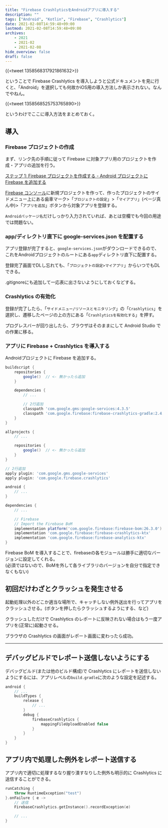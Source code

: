 ```yaml
---
title: "Firebase CrashlyticsをAndroidアプリに導入する"
description: ""
tags: ["Android", "Kotlin", "Firebase", "Crashlytics"]
date: 2021-02-08T14:59:48+09:00
lastmod: 2021-02-08T14:59:48+09:00
archives:
    - 2021
    - 2021-02
    - 2021-02-08
hide_overview: false
draft: false
---
```


{{<tweet 1358568317921861632>}}

ということで Firebase Crashlytics を導入しようと公式ドキュメントを見に行くと、「Android」を選択しても何故かiOS用の導入方法しか表示されない。なんでやねん。

{{<tweet 1358568525753765890>}}

というわけでここに導入方法をまとめておく。

## 導入

### Firebase プロジェクトの作成

まず、リンク先の手順に従って Firebase に対象アプリ用のプロジェクトを作成・アプリの追加を行う。

[ステップ 1: Firebase プロジェクトを作成する - Android プロジェクトに Firebase を追加する](https://firebase.google.com/docs/android/setup?hl=ja#create-firebase-project)

[Firebase コンソール](https://console.firebase.google.com/)に新規プロジェクトを作って、作ったプロジェクトのサイドメニュー上にある歯車マーク>「`プロジェクトの設定`」>「`マイアプリ`」(ページ真ん中)>「`アプリを追加`」ボタンから対象アプリを登録する。

`Androidパッケージ名`だけしっかり入力されていれば、あとは空欄でも今回の用途では問題ない。

### app/ディレクトリ直下に google-services.json を配置する

アプリ登録が完了すると、`google-services.json`がダウンロードできるので、これをAndroidプロジェクトのルートにある`app`ディレクトリ直下に配置する。

登録完了画面でDLし忘れても、「`プロジェクトの設定>マイアプリ`」からいつでもDLできる。

.gitignoreにも追加して一応表に出さないようにしておくなどする。

### Crashlytics の有効化

登録が完了したら、「`サイドメニュー/リソースとモニタリング`」の「`Crashlytics`」を選択し、遷移したページの上の方にある「`Crashlyticsを有効化する`」を押す。

プログレスバーが回り出したら、ブラウザはそのままにして Android Studio での作業に移る。

### アプリに Firebase + Crashlytics を導入する

Androidプロジェクトに Firebase を追加する。

```gradle:(project)build.gradle
buildscript {
    repositories {
        google()  // <- 無かったら追加
    }

    dependencies {
        // ...

        // 2行追加
        classpath 'com.google.gms:google-services:4.3.5'
        classpath 'com.google.firebase:firebase-crashlytics-gradle:2.4.1'
    }
}

allprojects {
    // ...

    repositories {
        google()  // <- 無かったら追加
    }
}
```

```gradle:(app)build.gradle
// 2行追加
apply plugin: 'com.google.gms.google-services'
apply plugin: 'com.google.firebase.crashlytics'

android {
    // ...
}

dependencies {
    // ...

    // Firebase
    // Import the Firebase BoM
    implementation platform('com.google.firebase:firebase-bom:26.3.0')
    implementation 'com.google.firebase:firebase-crashlytics-ktx'
    implementation 'com.google.firebase:firebase-analytics-ktx'
}
```

Firebase BoM を導入することで、firebaseの各モジュールは勝手に適切なバージョンに設定してくれる。  
(必須ではないので、BoMを外して各ライブラリのバージョンを自分で指定できなくもない)

## 初回だけわざとクラッシュを発生させる

起動処理以外のどこか適当な場所で、キャッチしない例外送出を行ってアプリをクラッシュさせる。(ボタンを押したらクラッシュするようにする、など)

クラッシュしただけで Crashlytics のレポートに反映されない場合はもう一度アプリを(正常に)起動させる。

ブラウザの Crashlytics の画面がレポート画面に変わったら成功。

---

## デバッグビルドでレポート送信しないようにする

デバッグビルド(または他のビルド構成)で Crashlytics にレポートを送信しないようにするには、アプリレベルの`build.gradle`に次のような設定を記述する。

```gradle:(app)build.gradle
android {
    // ...
    buildTypes {
        release {
            // ...
        }
        debug {
            firebaseCrashlytics {
                mappingFileUploadEnabled false
            }
        }
    }
}
```

## アプリ内で処理した例外をレポート送信する

アプリ内で適切に処理するなり握り潰すなりした例外も明示的に Crashlytics に送信することができる。

```kt
runCatching {
    throw RuntimeException("test")
}.onFailure { e ->
    // 送信
    FirebaseCrashlytics.getInstance().recordException(e)

    // ...
}
```
